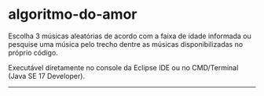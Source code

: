 # algoritmo-do-amor

Escolha 3 músicas aleatórias de acordo com a faixa de idade informada ou 
pesquise uma música pelo trecho dentre as músicas disponibilizadas no próprio código. 

Executável diretamente no console da Eclipse IDE ou no CMD/Terminal (Java SE 17 Developer).

--------------------
